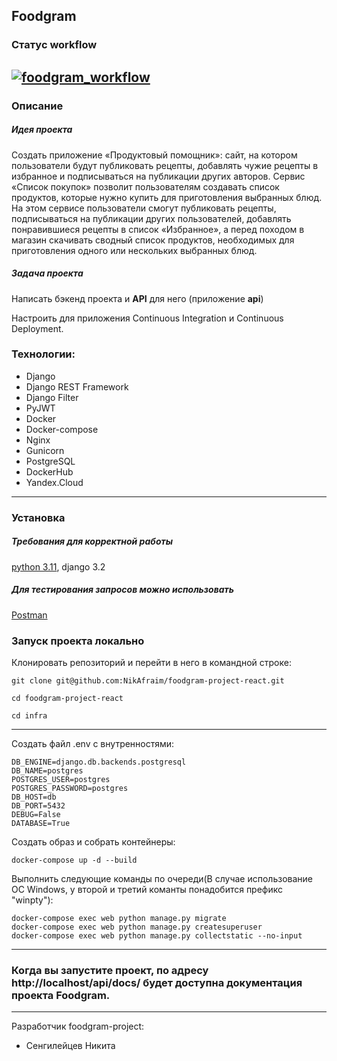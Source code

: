 Foodgram
---


### Статус workflow
[![foodgram_workflow](https://github.com/NikAfraim/foodgram-project-react/actions/workflows/foodgram_workflow.yml/badge.svg?branch=master)](https://github.com/NikAfraim/foodgram-project-react/actions/workflows/foodgram_workflow.yml)
---

### Описание

##### Идея проекта
Создать приложение «Продуктовый помощник»: сайт, на котором пользователи будут публиковать рецепты, добавлять чужие рецепты в избранное и подписываться на публикации других авторов. Сервис «Список покупок» позволит пользователям создавать список продуктов, которые нужно купить для приготовления выбранных блюд.
На этом сервисе пользователи смогут публиковать рецепты, подписываться на публикации других пользователей, добавлять понравившиеся рецепты в список «Избранное», а перед походом в магазин скачивать сводный список продуктов, необходимых для приготовления одного или нескольких выбранных блюд.


##### Задача проекта
Написать бэкенд проекта и **API** для него (приложение **api**)

Настроить для приложения Continuous Integration и Continuous Deployment.


### Технологии:
- Django 
- Django REST Framework
- Django Filter
- PyJWT
- Docker
- Docker-compose
- Nginx
- Gunicorn
- PostgreSQL
- DockerHub
- Yandex.Cloud
---
### Установка
##### Требования для корректной работы
[python 3.11](https://www.python.org/downloads/), django 3.2
##### Для тестирования запросов можно использовать
[Postman](https://www.postman.com/downloads/)
### Запуск проекта локально
Клонировать репозиторий и перейти в него в командной строке:
```
git clone git@github.com:NikAfraim/foodgram-project-react.git
```
```
cd foodgram-project-react
```
```
cd infra
```
---
Cоздать файл .env с внутренностями:
```
DB_ENGINE=django.db.backends.postgresql
DB_NAME=postgres
POSTGRES_USER=postgres
POSTGRES_PASSWORD=postgres
DB_HOST=db
DB_PORT=5432
DEBUG=False
DATABASE=True
```
Создать образ и собрать контейнеры:
```
docker-compose up -d --build
```
Выполнить следующие команды по очереди(В случае использование ОС Windows, у второй и третий команты понадобится префикс "winpty"):
```
docker-compose exec web python manage.py migrate
docker-compose exec web python manage.py createsuperuser
docker-compose exec web python manage.py collectstatic --no-input
```
---

### Когда вы запустите проект, по адресу http://localhost/api/docs/ будет доступна документация проекта Foodgram.
---
Разработчик foodgram-project:
- Сенгилейцев Никита
